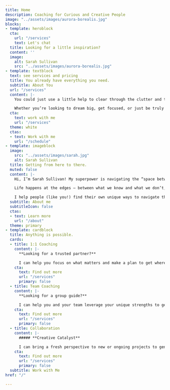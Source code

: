 ```yaml
---
title: Home
description: Coaching for Curious and Creative People
image: "../assets/images/aurora-borealis.jpg"
blocks:
- template: heroblock
  cta:
    url: "/services"
    text: Let's chat
  title: Looking for a little inspiration?
  content: ''
  image:
    alt: Sarah Sullivan
    src: "../assets/images/aurora-borealis.jpg"
- template: textblock
  text: see services and pricing
  title: You already have everything you need.
  subtitle: About You
  url: "/services"
  content: |-
    You could just use a little help to clear through the clutter and the noise so you can focus your energy on what matters most.

    Whether you’re looking to dream big, get focused, or just be truly seen and heard for a change, **I'd love to be part of your journey**.
  cta:
    text: work with me
    url: "/services"
  theme: white
  ctas:
  - text: Work with me
    url: "/schedule"
- template: imageblock
  image:
    src: "../assets/images/sarah.jpg"
    alt: Sarah Sullivan
  title: Getting from here to there.
  muted: false
  content: |-
    Hi, I’m Sarah Sullivan! My superpower is navigating the “space between” (e.g. ideas, people, behaviors, stages) and making magic happen in the process.

    Life happens at the edges – between what we know and what we don’t, between where we are and where we want to be.

    I help people (like you!) find their own unique ways to navigate these spaces and get where they want to go in the process
  subtitle: About me
  subtitleIcon: false
  ctas:
  - text: Learn more
    url: "/about"
  theme: primary
- template: cardblock
  title: Anything is possible.
  cards:
  - title: 1:1 Coaching
    content: |-
      **Looking for a trusted partner?**

      I can help you focus on what matters and make a plan to get where you want to go.
    cta:
      text: Find out more
      url: "/services"
      primary: false
  - title: Team Coaching
    content: |-
      **Looking for a group guide?**

      I can help you and your team leverage your unique strengths to get results with less effort.
    cta:
      text: Find out more
      url: "/services"
      primary: false
  - title: Collaboration
    content: |-
      ##### **Creative Catalyst**

      I can bring a fresh perspective to new or ongoing projects to generate ideas and insights.
    cta:
      text: Find out more
      url: "/services"
      primary: false
  subtitle: Work with Me
href: "/"

---
```

